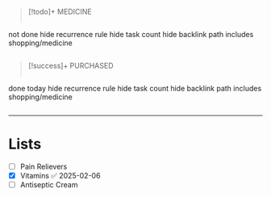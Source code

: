 >[!todo]+ MEDICINE
>```tasks
not done
hide recurrence rule
hide task count
hide backlink
path includes shopping/medicine
>```

>[!success]+ PURCHASED
>```tasks
done today
hide recurrence rule
hide task count
hide backlink
path includes shopping/medicine
>```

---

# Lists

- [ ] Pain Relievers
- [x] Vitamins ✅ 2025-02-06
- [ ] Antiseptic Cream
